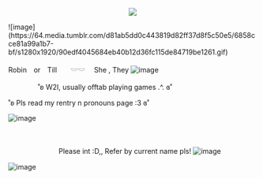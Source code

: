 <p align="center">
  <img  src="[https://picsum.photos/460/300](https://64.media.tumblr.com/d81ab5dd0c443819d82ff37d8f5c50e5/6858cce81a99a1b7-bf/s1280x1920/90edf4045684eb40b12d36fc115de84719be1261.gif)">
</p>
![image](https://64.media.tumblr.com/d81ab5dd0c443819d82ff37d8f5c50e5/6858cce81a99a1b7-bf/s1280x1920/90edf4045684eb40b12d36fc115de84719be1261.gif)

Robin　or　Till　　𓎟𓎟 　She , They ![image](https://i.ibb.co/svZRJLh/IMG-5581.gif)

　　　　
˚ʚ W2I, usually offtab playing games .^.  ɞ˚

˚ʚ Pls read my rentry n pronouns page :3  ɞ˚


![image](https://i.pinimg.com/736x/f9/11/2d/f9112d9638bfb4ba92cece06cb0fb64c.jpg)





　　　　　　　　　　

　　　　　　　                                                                                                  Please int :D,, Refer by current name pls!
                                                                                  ![image](https://i.ibb.co/pWRrqfm/IMG-7963.gif)

   ![image](https://64.media.tumblr.com/d81ab5dd0c443819d82ff37d8f5c50e5/6858cce81a99a1b7-bf/s1280x1920/90edf4045684eb40b12d36fc115de84719be1261.gifv)
